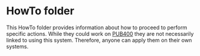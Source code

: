 # HowTo folder

This HowTo folder provides information about how to proceed to perform specific actions. While they could work on [PUB400](https://pub400.com) they are not necessarily linked to using this system. Therefore, anyone can apply them on their own systems.
